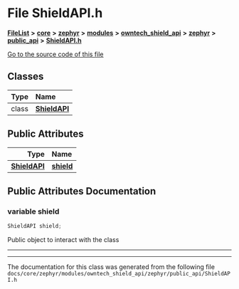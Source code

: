 

# File ShieldAPI.h



[**FileList**](files.md) **>** [**core**](dir_771164b9325b04f1442f7a3ffa8ecb89.md) **>** [**zephyr**](dir_09002e7ce91f09aeb040dfd1861a47f4.md) **>** [**modules**](dir_6d0fb8ab814c517e7f155fb837e32f72.md) **>** [**owntech\_shield\_api**](dir_9a89dd71eabb2209bdecc753bd3dc4ac.md) **>** [**zephyr**](dir_b3d0c58b5ddf7b1e26f8d905ca8e43b0.md) **>** [**public\_api**](dir_1545707aba7ea3e5dcde32c7d0a91b3a.md) **>** [**ShieldAPI.h**](ShieldAPI_8h.md)

[Go to the source code of this file](ShieldAPI_8h_source.md)


















## Classes

| Type | Name |
| ---: | :--- |
| class | [**ShieldAPI**](classShieldAPI.md) <br> |






## Public Attributes

| Type | Name |
| ---: | :--- |
|  [**ShieldAPI**](classShieldAPI.md) | [**shield**](#variable-shield)  <br> |












































## Public Attributes Documentation




### variable shield 

```C++
ShieldAPI shield;
```



Public object to interact with the class 


        

<hr>

------------------------------
The documentation for this class was generated from the following file `docs/core/zephyr/modules/owntech_shield_api/zephyr/public_api/ShieldAPI.h`

